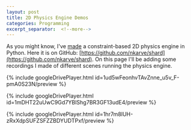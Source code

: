 ```yaml
---
layout: post
title: 2D Physics Engine Demos
categories: Programming
excerpt_separator:  <!--more-->
---
```


As you might know, I've [made](https://nkarve.github.io/programming/2021/06/29/physeng1.html) a constraint-based 2D physics engine in Python. Here it is on GitHub: [https://github.com/nkarve/shard](https://github.com/nkarve/shard). On this page I'll be adding some recordings I made of different scenes running the physics engine.

{% include googleDrivePlayer.html id=1ud5wFeonhvTAvZnne_u5v_F-pmA0S23N/preview %}

{% include googleDrivePlayer.html id=1mDHT22uUwC9Gd7YBlShg7BR3GF13udE4/preview %}

{% include googleDrivePlayer.html id=1hr7m8lUH-zRxXdpSUFZSFZZBDYUDTPxf/preview %}
